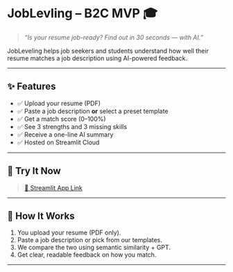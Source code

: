 # JobLevling – B2C MVP 🎓

> *“Is your resume job-ready? Find out in 30 seconds — with AI.”*

JobLeveling helps job seekers and students understand how well their resume matches a job description using AI-powered feedback.

---

## ✨ Features

- ✅ Upload your resume (PDF)
- ✅ Paste a job description **or** select a preset template
- ✅ Get a match score (0–100%)
- ✅ See 3 strengths and 3 missing skills
- ✅ Receive a one-line AI summary
- ✅ Hosted on Streamlit Cloud
---

## 🚀 Try It Now
> [🔗 Streamlit App Link](https://your-app-link.com)
---

## 🧠 How It Works

1. You upload your resume (PDF only).
2. Paste a job description or pick from our templates.
3. We compare the two using semantic similarity + GPT.
4. Get clear, readable feedback on how you match.

---
